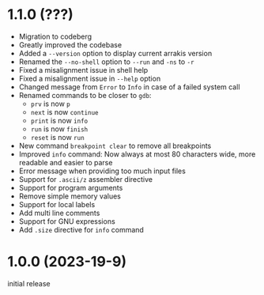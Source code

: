 # 1.1.0 (???)

- Migration to codeberg
- Greatly improved the codebase
- Added a `--version` option to display current arrakis version
- Renamed the `--no-shell` option to `--run` and `-ns` to `-r`
- Fixed a misalignment issue in shell help
- Fixed a misalignment issue in `--help` option
- Changed message from `Error` to `Info` in case of a failed system call
- Renamed commands to be closer to `gdb`:
  + `prv` is now `p`
  + `next` is now `continue`
  + `print` is now `info`
  + `run` is now `finish`
  + `reset` is now `run`
- New command `breakpoint clear` to remove all breakpoints
- Improved `info` command: Now always at most 80 characters wide, more readable
  and easier to parse
- Error message when providing too much input files
- Support for `.ascii/z` assembler directive
- Support for program arguments
- Remove simple memory values
- Support for local labels
- Add multi line comments
- Support for GNU expressions
- Add `.size` directive for `info` command

# 1.0.0 (2023-19-9)

initial release

